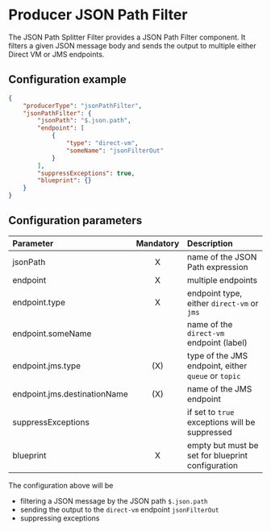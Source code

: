 # Producer JSON Path Filter
The JSON Path Splitter Filter provides a JSON Path Filter component. It filters a given JSON message body and sends the output to multiple either Direct VM or JMS endpoints.

## Configuration example
````json
{
    "producerType": "jsonPathFilter",
    "jsonPathFilter": {
        "jsonPath": "$.json.path",
        "endpoint": [
            {
                "type": "direct-vm",
                "someName": "jsonFilterOut"
            }
        ],
        "suppressExceptions": true,
        "blueprint": {}
    }
}
````
## Configuration parameters
|Parameter|Mandatory|Description|
|:---|:---:|:---|
|jsonPath|X|name of the JSON Path expression|
|endpoint|X|multiple endpoints|
|endpoint.type|X|endpoint type, either `direct-vm` or `jms`|
|endpoint.someName| |name of the `direct-vm` endpoint (label)|
|endpoint.jms.type|(X)|type of the JMS endpoint, either `queue` or `topic`|
|endpoint.jms.destinationName|(X)|name of the JMS endpoint|
|suppressExceptions| |if set to `true` exceptions will be suppressed|
|blueprint|X|empty but must be set for blueprint configuration|

The configuration above will be
- filtering a JSON message by the JSON path `$.json.path`
- sending the output to the `direct-vm` endpoint `jsonFilterOut`
- suppressing exceptions
